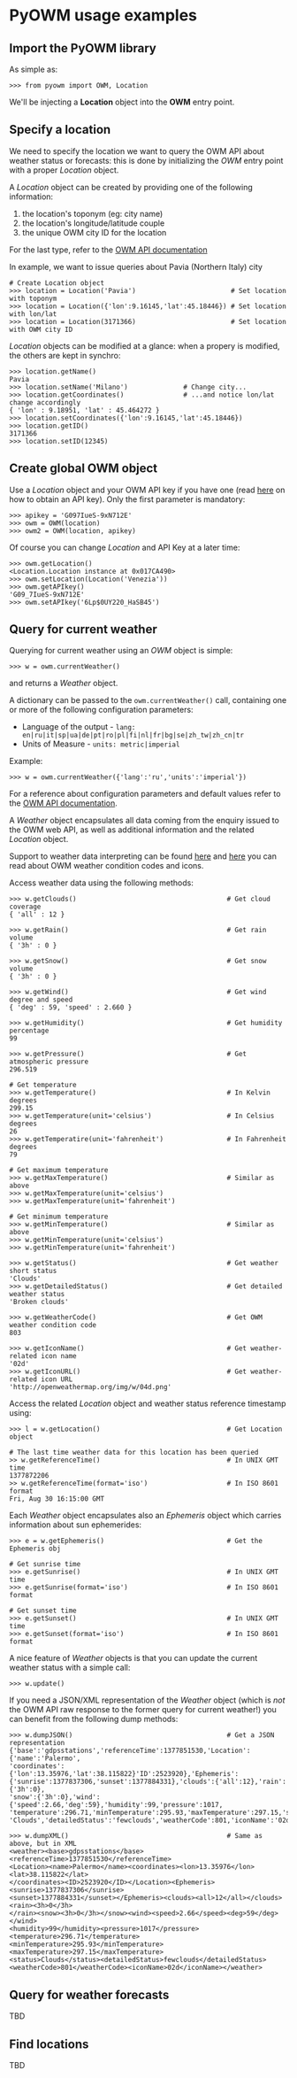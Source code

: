 PyOWM usage examples
====================

Import the PyOWM library
------------------------
As simple as:

    >>> from pyowm import OWM, Location

We'll be injecting a __Location__ object into the __OWM__ entry point.

Specify a location
------------------
We need to specify the location we want to query the OWM API about weather status or forecasts: this is done by initializing the _OWM_ entry point with a proper _Location_ object.

A _Location_ object can be created by providing one of the following information:

1. the location's toponym (eg: city name)
2. the location's longitude/latitude couple
3. the unique OWM city ID for the location

For the last type, refer to the [OWM API documentation](http://bugs.openweathermap.org/projects/api/wiki/Api_2_5_weather#3-By-city-ID)

In example, we want to issue queries about Pavia (Northern Italy) city


    # Create Location object
    >>> location = Location('Pavia')                        # Set location with toponym
    >>> location = Location({'lon':9.16145,'lat':45.18446}) # Set location with lon/lat
    >>> location = Location(3171366)                        # Set location with OWM city ID

_Location_ objects can be modified at a glance: when a propery is modified, the others are kept in synchro:

    >>> location.getName()
    Pavia
    >>> location.setName('Milano')              # Change city...
    >>> location.getCoordinates()               # ...and notice lon/lat change accordingly
    { 'lon' : 9.18951, 'lat' : 45.464272 }
    >>> location.setCoordinates({'lon':9.16145,'lat':45.18446})
    >>> location.getID()
    3171366
    >>> location.setID(12345)


Create global OWM object
------------------------
Use a _Location_ object and your OWM API key if you have one (read [here](http://openweathermap.org/appid) on how to obtain an API key). Only the first parameter is mandatory:


    >>> apikey = 'G097IueS-9xN712E'
    >>> owm = OWM(location)
    >>> owm2 = OWM(location, apikey)
    
Of course you can change _Location_ and API Key at a later time:
    
    >>> owm.getLocation()
    <Location.Location instance at 0x017CA490>
    >>> owm.setLocation(Location('Venezia'))
    >>> owm.getAPIkey()
    'G09_7IueS-9xN712E'
    >>> owm.setAPIkey('6Lp$0UY220_HaSB45')

Query for current weather
-------------------------
Querying for current weather using an _OWM_ object is simple:

    >>> w = owm.currentWeather()

and returns a _Weather_ object.

A dictionary can be passed to the `owm.currentWeather()` call, containing one or more of the following configuration parameters:

+ Language of the output - `lang: en|ru|it|sp|ua|de|pt|ro|pl|fi|nl|fr|bg|se|zh_tw|zh_cn|tr`
+ Units of Measure - `units: metric|imperial`

Example:

    >>> w = owm.currentWeather({'lang':'ru','units':'imperial'})

For a reference about configuration parameters and default values refer to the [OWM API documentation](http://bugs.openweathermap.org/projects/api/wiki/Api_2_5_weather#4-Other-parameters).


A _Weather_ object encapsulates all data coming from the enquiry issued to the OWM web API, as well as additional information and the related _Location_ object.


Support to weather data interpreting can be found [here](http://bugs.openweathermap.org/projects/api/wiki/Weather_Data#Description-parameters) and [here](http://bugs.openweathermap.org/projects/api/wiki/Weather_Condition_Codes) you can read about OWM weather condition codes and icons.

Access weather data using the following methods:

    >>> w.getClouds()                                      # Get cloud coverage
    { 'all' : 12 }
    
    >>> w.getRain()                                        # Get rain volume
    { '3h' : 0 }
    
    >>> w.getSnow()                                        # Get snow volume
    { '3h' : 0 }
    
    >>> w.getWind()                                        # Get wind degree and speed
    { 'deg' : 59, 'speed' : 2.660 }
    
    >>> w.getHumidity()                                    # Get humidity percentage
    99
    
    >>> w.getPressure()                                    # Get atmospheric pressure
    296.519
    
    # Get temperature
    >>> w.getTemperature()                                 # In Kelvin degrees
    299.15
    >>> w.getTemperature(unit='celsius')                   # In Celsius degrees
    26
    >>> w.getTemperatire(unit='fahrenheit')                # In Fahrenheit degrees
    79
    
    # Get maximum temperature
    >>> w.getMaxTemperature()                              # Similar as above
    >>> w.getMaxTemperature(unit='celsius')
    >>> w.getMaxTemperature(unit='fahrenheit')

    # Get minimum temperature
    >>> w.getMinTemperature()                              # Similar as above
    >>> w.getMinTemperature(unit='celsius')
    >>> w.getMinTemperature(unit='fahrenheit')

    >>> w.getStatus()                                      # Get weather short status
    'Clouds'
    >>> w.getDetailedStatus()                              # Get detailed weather status
    'Broken clouds'

    >>> w.getWeatherCode()                                 # Get OWM weather condition code
    803
    
    >>> w.getIconName()                                    # Get weather-related icon name
    '02d'
    >>> w.getIconURL()                                     # Get weather-related icon URL
    'http://openweathermap.org/img/w/04d.png'



Access the related _Location_ object and weather status reference timestamp using:

    >>> l = w.getLocation()                                # Get Location object
    
    # The last time weather data for this location has been queried
    >> w.getReferenceTime()                                # In UNIX GMT time
    1377872206
    >> w.getReferenceTime(format='iso')                    # In ISO 8601 format
    Fri, Aug 30 16:15:00 GMT

Each _Weather_ object encapsulates also an _Ephemeris_ object which carries information about sun ephemerides:

    >>> e = w.getEphemeris()                               # Get the Ephemeris obj
    
    # Get sunrise time
    >>> e.getSunrise()                                     # In UNIX GMT time
    >>> e.getSunrise(format='iso')                         # In ISO 8601 format
    
    # Get sunset time
    >>> e.getSunset()                                      # In UNIX GMT time
    >>> e.getSunset(format='iso')                          # In ISO 8601 format


A nice feature of _Weather_ objects is that you can update the current weather status with a simple call:

    >>> w.update()

If you need a JSON/XML representation of the _Weather_ object (which is _not_ the OWM API raw  response to the former query for current weather!) you can benefit from the following dump methods:

    >>> w.dumpJSON()                                       # Get a JSON representation
    {'base':'gdpsstations','referenceTime':1377851530,'Location':{'name':'Palermo',
    'coordinates':{'lon':13.35976,'lat':38.115822}'ID':2523920},'Ephemeris':
    {'sunrise':1377837306,'sunset':1377884331},'clouds':{'all':12},'rain':{'3h':0},
    'snow':{'3h':0},'wind':{'speed':2.66,'deg':59},'humidity':99,'pressure':1017,
    'temperature':296.71,'minTemperature':295.93,'maxTemperature':297.15,'status':
    'Clouds','detailedStatus':'fewclouds','weatherCode':801,'iconName':'02d'}
    
    >>> w.dumpXML()                                        # Same as above, but in XML
    <weather><base>gdpsstations</base><referenceTime>1377851530</referenceTime>
    <Location><name>Palermo</name><coordinates><lon>13.35976</lon><lat>38.115822</lat>
    </coordinates><ID>2523920</ID></Location><Ephemeris><sunrise>1377837306</sunrise>
    <sunset>1377884331</sunset></Ephemeris><clouds><all>12</all></clouds><rain><3h>0</3h>
    </rain><snow><3h>0</3h></snow><wind><speed>2.66</speed><deg>59</deg></wind>
    <humidity>99</humidity><pressure>1017</pressure><temperature>296.71</temperature>
    <minTemperature>295.93</minTemperature><maxTemperature>297.15</maxTemperature>
    <status>Clouds</status><detailedStatus>fewclouds</detailedStatus>
    <weatherCode>801</weatherCode><iconName>02d</iconName></weather>

Query for weather forecasts
---------------------------
TBD

Find locations
--------------
TBD
